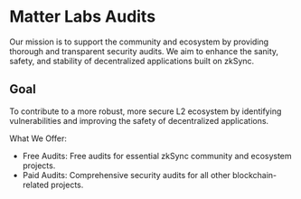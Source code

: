 # Matter Labs Audits

Our mission is to support the community and ecosystem by providing thorough and transparent security audits. 
We aim to enhance the sanity, safety, and stability of decentralized applications built on zkSync.

## Goal

To contribute to a more robust, more secure L2 ecosystem by identifying vulnerabilities and improving the safety of decentralized applications.

What We Offer:
- Free Audits: Free audits for essential zkSync community and ecosystem projects.
- Paid Audits: Comprehensive security audits for all other blockchain-related projects.
